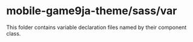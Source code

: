 # mobile-game9ja-theme/sass/var

This folder contains variable declaration files named by their component class.

